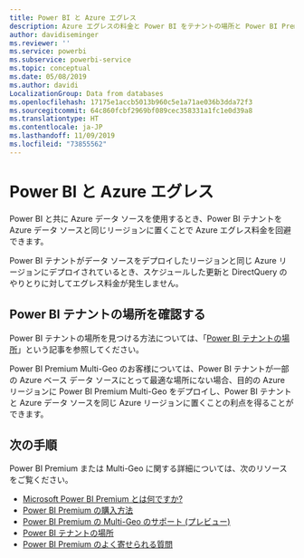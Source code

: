 ```yaml
---
title: Power BI と Azure エグレス
description: Azure エグレスの料金と Power BI をテナントの場所と Power BI Premium に基づいて理解する
author: davidiseminger
ms.reviewer: ''
ms.service: powerbi
ms.subservice: powerbi-service
ms.topic: conceptual
ms.date: 05/08/2019
ms.author: davidi
LocalizationGroup: Data from databases
ms.openlocfilehash: 17175e1accb5013b960c5e1a71ae036b3dda72f3
ms.sourcegitcommit: 64c860fcbf2969bf089cec358331a1fc1e0d39a8
ms.translationtype: HT
ms.contentlocale: ja-JP
ms.lasthandoff: 11/09/2019
ms.locfileid: "73855562"
---
```

# <a name="power-bi-and-azure-egress"></a>Power BI と Azure エグレス

Power BI と共に Azure データ ソースを使用するとき、Power BI テナントを Azure データ ソースと同じリージョンに置くことで Azure エグレス料金を回避できます。

Power BI テナントがデータ ソースをデプロイしたリージョンと同じ Azure リージョンにデプロイされているとき、スケジュールした更新と DirectQuery のやりとりに対してエグレス料金が発生しません。 

## <a name="determining-where-your-power-bi-tenant-is-located"></a>Power BI テナントの場所を確認する

Power BI テナントの場所を見つける方法については、「[Power BI テナントの場所](service-admin-where-is-my-tenant-located.md)」という記事を参照してください。

Power BI Premium Multi-Geo のお客様については、Power BI テナントが一部の Azure ベース データ ソースにとって最適な場所にない場合、目的の Azure リージョンに Power BI Premium Multi-Geo をデプロイし、Power BI テナントと Azure データ ソースを同じ Azure リージョンに置くことの利点を得ることができます。

## <a name="next-steps"></a>次の手順

Power BI Premium または Multi-Geo に関する詳細については、次のリソースをご覧ください。

* [Microsoft Power BI Premium とは何ですか?](service-premium-what-is.md)
* [Power BI Premium の購入方法](service-admin-premium-purchase.md)
* [Power BI Premium の Multi-Geo のサポート (プレビュー)](service-admin-premium-multi-geo.md)
* [Power BI テナントの場所](service-admin-where-is-my-tenant-located.md)
* [Power BI Premium のよく寄せられる質問](service-premium-faq.md)



